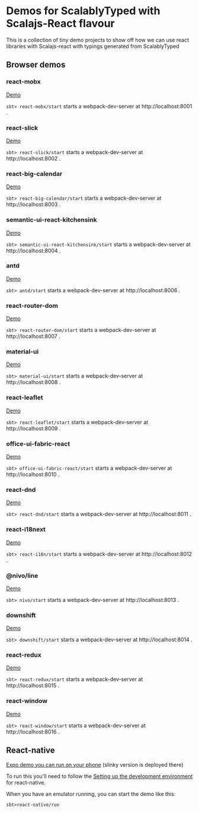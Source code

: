 # Demos for ScalablyTyped with Scalajs-React flavour

This is a collection of tiny demo projects to show off how we can use react libraries with Scalajs-react with typings generated from ScalablyTyped

## Browser demos 

### react-mobx 
[Demo](https://scalablytyped.github.io/ScalaJsReactDemos/react-mobx/)

`sbt> react-mobx/start` starts a webpack-dev-server at http://localhost:8001 .
  
### react-slick 
[Demo](https://scalablytyped.github.io/ScalaJsReactDemos/react-slick/)

`sbt> react-slick/start` starts a webpack-dev-server at http://localhost:8002 .

  
### react-big-calendar 
[Demo](https://scalablytyped.github.io/ScalaJsReactDemos/react-big-calendar/)

`sbt> react-big-calendar/start` starts a webpack-dev-server at http://localhost:8003 .

  
### semantic-ui-react-kitchensink 
[Demo](https://scalablytyped.github.io/ScalaJsReactDemos/semantic-ui-react-kitchensink/)

`sbt> semantic-ui-react-kitchensink/start` starts a webpack-dev-server at http://localhost:8004 .

  
### antd 
[Demo](https://scalablytyped.github.io/ScalaJsReactDemos/antd/)

`sbt> antd/start` starts a webpack-dev-server at http://localhost:8006 .

  
### react-router-dom 
[Demo](https://scalablytyped.github.io/ScalaJsReactDemos/react-router-dom/)

`sbt> react-router-dom/start` starts a webpack-dev-server at http://localhost:8007 .

  
### material-ui 
[Demo](https://scalablytyped.github.io/ScalaJsReactDemos/material-ui/)

`sbt> material-ui/start` starts a webpack-dev-server at http://localhost:8008 .

  
### react-leaflet 
[Demo](https://scalablytyped.github.io/ScalaJsReactDemos/react-leaflet/)

`sbt> react-leaflet/start` starts a webpack-dev-server at http://localhost:8009 .

  
### office-ui-fabric-react 
[Demo](https://scalablytyped.github.io/ScalaJsReactDemos/office-ui-fabric-react/)

`sbt> office-ui-fabric-react/start` starts a webpack-dev-server at http://localhost:8010 .

  
### react-dnd 
[Demo](https://scalablytyped.github.io/ScalaJsReactDemos/react-dnd/)

`sbt> react-dnd/start` starts a webpack-dev-server at http://localhost:8011 .

### react-i18next 
[Demo](https://scalablytyped.github.io/ScalaJsReactDemos/react-i18n/)

`sbt> react-i18n/start` starts a webpack-dev-server at http://localhost:8012 .

### @nivo/line 
[Demo](https://scalablytyped.github.io/ScalaJsReactDemos/nivo/)

`sbt> nivo/start` starts a webpack-dev-server at http://localhost:8013 .

### downshift 
[Demo](https://scalablytyped.github.io/ScalaJsReactDemos/downshift/)

`sbt> downshift/start` starts a webpack-dev-server at http://localhost:8014 .

### react-redux 
[Demo](https://scalablytyped.github.io/ScalaJsReactDemos/react-redux/)

`sbt> react-redux/start` starts a webpack-dev-server at http://localhost:8015 .

### react-window 
[Demo](https://scalablytyped.github.io/ScalaJsReactDemos/react-window/)

`sbt> react-window/start` starts a webpack-dev-server at http://localhost:8016 .

## React-native 
[Expo demo you can run on your phone](https://expo.io/@scalablytyped/scalably-typed-react-native) (slinky version is deployed there)

To run this you'll need to follow the 
[Setting up the development environment](https://reactnative.dev/docs/environment-setup) 
for react-native. 

When you have an emulator running, you can start the demo like this:

```
sbt>react-native/run
``` 
